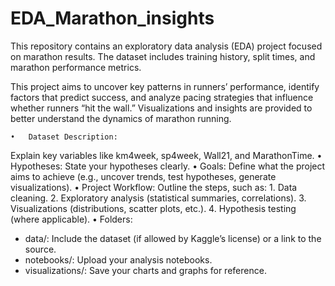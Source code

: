 # EDA_Marathon_insights
This repository contains an exploratory data analysis (EDA) project focused on marathon results. The dataset includes training history, split times, and marathon performance metrics. 

This project aims to uncover key patterns in runners’ performance, identify factors that predict success, and analyze pacing strategies that influence whether runners “hit the wall.” Visualizations and insights are provided to better understand the dynamics of marathon running.

	•	Dataset Description:

Explain key variables like km4week, sp4week, Wall21, and MarathonTime.
	•	Hypotheses:
State your hypotheses clearly.
	•	Goals:
Define what the project aims to achieve (e.g., uncover trends, test hypotheses, generate visualizations).
	•	Project Workflow:
Outline the steps, such as:
	1.	Data cleaning.
	2.	Exploratory analysis (statistical summaries, correlations).
	3.	Visualizations (distributions, scatter plots, etc.).
	4.	Hypothesis testing (where applicable).
	•	Folders:

 - data/: Include the dataset (if allowed by Kaggle’s license) or a link to the source.
 - notebooks/: Upload your analysis notebooks.
 - visualizations/: Save your charts and graphs for reference.
